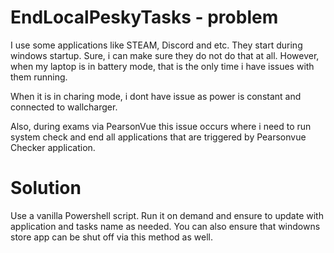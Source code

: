 # EndLocalPeskyTasks - problem

I use some applications like STEAM, Discord and etc. They start during windows startup. Sure, i can make sure they do not do that at all. However, when my laptop is in battery mode, that is the only time i have issues with them running.

When it is in charing mode, i dont have issue as power is constant and connected to wallcharger.

Also, during exams via PearsonVue this issue occurs where i need to run system check and end all applications that are triggered by Pearsonvue Checker application.

# Solution

Use a vanilla Powershell script. Run it on demand and ensure to update with application and tasks name as needed. You can also ensure that windowns store app can be shut off via this method as well.
